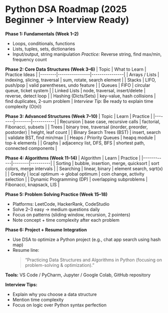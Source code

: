 
# Python DSA Roadmap (2025 Beginner → Interview Ready)



**Phase 1: Fundamentals (Week 1–2)**
- Loops, conditionals, functions
- Lists, tuples, sets, dictionaries
- Input/output, string manipulation
*Practice:* Reverse string, find max/min, frequency count

**Phase 2: Core Data Structures (Week 3–6)**
| Topic | What to Learn | Practice Ideas |
|--------|----------------|----------------|
| Arrays / Lists | indexing, slicing, traversal | sum, rotate, search element |
| Stacks | LIFO, push/pop | valid parentheses, undo feature |
| Queues | FIFO | circular queue, ticket system |
| Linked Lists | node, traversal, insert/delete | reverse, detect loop |
| Hashing (Dicts/Sets) | key-value, hash collisions | find duplicates, 2-sum problem |
*Interview Tip:* Be ready to explain time complexity (O(n))

**Phase 3: Advanced Structures (Week 7–10)**
| Topic | Learn | Practice |
|--------|--------|-----------|
| Recursion | base case, recursive calls | factorial, Fibonacci, subsets |
| Trees | binary tree, traversal (inorder, preorder, postorder) | height, leaf count |
| Binary Search Trees (BST) | insert, search | validate BST, find min/max |
| Heaps / Priority Queues | heapq module | top-k elements |
| Graphs | adjacency list, DFS, BFS | shortest path, connected components |

**Phase 4: Algorithms (Week 11–14)**
| Algorithm | Learn | Practice |
|------------|--------|----------|
| Sorting | bubble, insertion, merge, quicksort | sort colors, merge intervals |
| Searching | linear, binary | element search, sqrt(x) |
| Greedy | local optimum → global optimum | coin change, activity selection |
| Dynamic Programming (DP) | overlapping subproblems | Fibonacci, knapsack, LIS |

**Phase 5: Problem Solving Practice (Week 15–18)**
- Platforms: LeetCode, HackerRank, CodeStudio
- Solve 2–3 easy → medium questions daily
- Focus on patterns (sliding window, recursion, 2 pointers)
- Note concept + time complexity after each problem

**Phase 6: Project + Resume Integration**
- Use DSA to optimize a Python project (e.g., chat app search using hash map)
- Resume line:
  > “Practicing Data Structures and Algorithms in Python (focusing on problem-solving & optimization).”

**Tools:** VS Code / PyCharm, Jupyter / Google Colab, GitHub repository

**Interview Tips:**
- Explain why you choose a data structure
- Mention time complexity
- Focus on logic over Python syntax perfection

